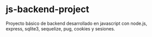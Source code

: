 # js-backend-project

Proyecto básico de backend desarrollado en javascript con node.js, express, sqlite3, sequelize, pug, cookies y sesiones.
